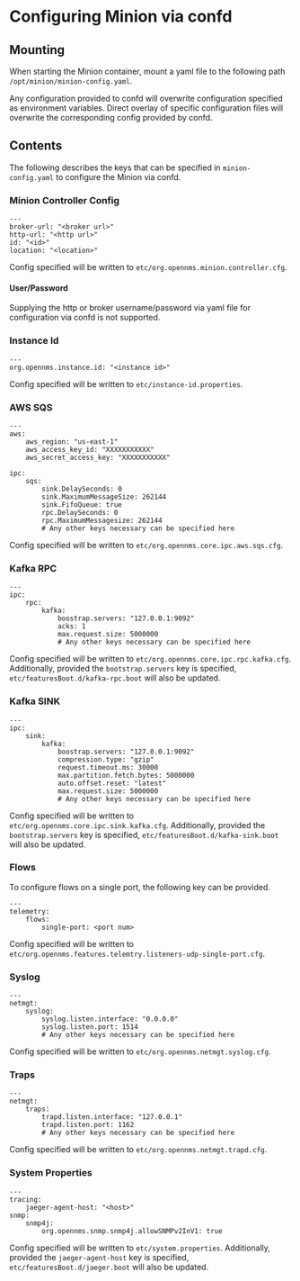 # Configuring Minion via confd
## Mounting
When starting the Minion container, mount a yaml file to the following path `/opt/minion/minion-config.yaml`.

Any configuration provided to confd will overwrite configuration specified as environment variables. Direct overlay of
specific configuration files will overwrite the corresponding config provided by confd.

## Contents
The following describes the keys that can be specified in `minion-config.yaml` to configure the Minion via confd.
### Minion Controller Config
```
--- 
broker-url: "<broker url>"
http-url: "<http url>"
id: "<id>"
location: "<location>"
```
Config specified will be written to `etc/org.opennms.minion.controller.cfg`.

#### User/Password
Supplying the http or broker username/password via yaml file for configuration via confd is not supported.

### Instance Id
```
---
org.opennms.instance.id: "<instance id>"
```
Config specified will be written to `etc/instance-id.properties`.

### AWS SQS
```
---
aws:
    aws_region: "us-east-1"
    aws_access_key_id: "XXXXXXXXXXX"
    aws_secret_access_key: "XXXXXXXXXXX"

ipc:
    sqs:
        sink.DelaySeconds: 0
        sink.MaximumMessageSize: 262144
        sink.FifoQueue: true
        rpc.DelaySeconds: 0
        rpc.MaximumMessagesize: 262144
        # Any other keys necessary can be specified here
```
Config specified will be written to `etc/org.opennms.core.ipc.aws.sqs.cfg`.

### Kafka RPC
```
--- 
ipc:
    rpc:
        kafka:
            boostrap.servers: "127.0.0.1:9092"
            acks: 1
            max.request.size: 5000000
            # Any other keys necessary can be specified here
```
Config specified will be written to `etc/org.opennms.core.ipc.rpc.kafka.cfg`. Additionally, provided the
`bootstrap.servers` key is specified, `etc/featuresBoot.d/kafka-rpc.boot` will also be updated.

### Kafka SINK
```
--- 
ipc:
    sink:
        kafka:
            boostrap.servers: "127.0.0.1:9092"
            compression.type: "gzip"
            request.timeout.ms: 30000
            max.partition.fetch.bytes: 5000000
            auto.offset.reset: "latest"
            max.request.size: 5000000
            # Any other keys necessary can be specified here
```
Config specified will be written to `etc/org.opennms.core.ipc.sink.kafka.cfg`. Additionally, provided the
`bootstrap.servers` key is specified, `etc/featuresBoot.d/kafka-sink.boot` will also be updated.

### Flows
To configure flows on a single port, the following key can be provided.
```
--- 
telemetry:
    flows:
        single-port: <port num>
```
Config specified will be written to `etc/org.opennms.features.telemtry.listeners-udp-single-port.cfg`.

### Syslog
```
--- 
netmgt:
    syslog:
        syslog.listen.interface: "0.0.0.0"
        syslog.listen.port: 1514
        # Any other keys necessary can be specified here
```
Config specified will be written to `etc/org.opennms.netmgt.syslog.cfg`.

### Traps
```
--- 
netmgt:
    traps:
        trapd.listen.interface: "127.0.0.1"
        trapd.listen.port: 1162
        # Any other keys necessary can be specified here
```
Config specified will be written to `etc/org.opennms.netmgt.trapd.cfg`.

### System Properties
```
--- 
tracing:
    jaeger-agent-host: "<host>"
snmp:
    snmp4j:
        org.opennms.snmp.snmp4j.allowSNMPv2InV1: true
```
Config specified will be written to `etc/system.properties`. Additionally, provided the
`jaeger-agent-host` key is specified, `etc/featuresBoot.d/jaeger.boot` will also be updated.